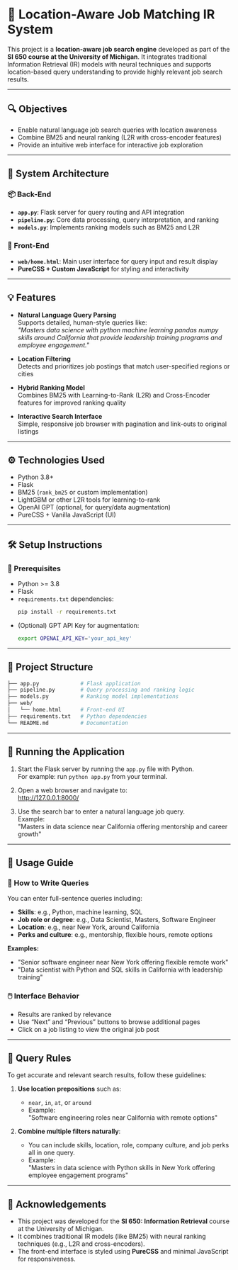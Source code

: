 # 🧭 Location-Aware Job Matching IR System

This project is a **location-aware job search engine** developed as part of the **SI 650 course at the University of Michigan**. It integrates traditional Information Retrieval (IR) models with neural techniques and supports location-based query understanding to provide highly relevant job search results.

---

## 🔍 Objectives
- Enable natural language job search queries with location awareness  
- Combine BM25 and neural ranking (L2R with cross-encoder features)  
- Provide an intuitive web interface for interactive job exploration  

---

## 🧩 System Architecture

### 📦 Back-End
- **`app.py`**: Flask server for query routing and API integration  
- **`pipeline.py`**: Core data processing, query interpretation, and ranking  
- **`models.py`**: Implements ranking models such as BM25 and L2R  

### 🎨 Front-End
- **`web/home.html`**: Main user interface for query input and result display  
- **PureCSS + Custom JavaScript** for styling and interactivity  

---

## 💡 Features
- **Natural Language Query Parsing**  
  Supports detailed, human-style queries like:  
  _"Masters data science with python machine learning pandas numpy skills around California that provide leadership training programs and employee engagement."_

- **Location Filtering**  
  Detects and prioritizes job postings that match user-specified regions or cities  

- **Hybrid Ranking Model**  
  Combines BM25 with Learning-to-Rank (L2R) and Cross-Encoder features for improved ranking quality  

- **Interactive Search Interface**  
  Simple, responsive job browser with pagination and link-outs to original listings  

---

## ⚙️ Technologies Used
- Python 3.8+  
- Flask  
- BM25 (`rank_bm25` or custom implementation)  
- LightGBM or other L2R tools for learning-to-rank  
- OpenAI GPT (optional, for query/data augmentation)  
- PureCSS + Vanilla JavaScript (UI)  

---

## 🛠️ Setup Instructions

### 🔧 Prerequisites
- Python >= 3.8  
- Flask  
- `requirements.txt` dependencies:
  ```bash
  pip install -r requirements.txt
  ```
- (Optional) GPT API Key for augmentation:
  ```bash
  export OPENAI_API_KEY='your_api_key'
  ```
---

## 📁 Project Structure
  ```bash
├── app.py             # Flask application
├── pipeline.py        # Query processing and ranking logic
├── models.py          # Ranking model implementations
├── web/
│   └── home.html      # Front-end UI
├── requirements.txt   # Python dependencies
└── README.md          # Documentation

  ```
---

## 🚀 Running the Application

1. Start the Flask server by running the `app.py` file with Python.  
   For example: run `python app.py` from your terminal.

2. Open a web browser and navigate to:  
   http://127.0.0.1:8000/

3. Use the search bar to enter a natural language job query.  
   Example:  
   "Masters in data science near California offering mentorship and career growth"

---

## 🧪 Usage Guide

### 🧠 How to Write Queries
You can enter full-sentence queries including:
- **Skills**: e.g., Python, machine learning, SQL
- **Job role or degree**: e.g., Data Scientist, Masters, Software Engineer
- **Location**: e.g., near New York, around California
- **Perks and culture**: e.g., mentorship, flexible hours, remote options

**Examples:**
- "Senior software engineer near New York offering flexible remote work"
- "Data scientist with Python and SQL skills in California with leadership training"

### 🖱️ Interface Behavior
- Results are ranked by relevance
- Use “Next” and “Previous” buttons to browse additional pages
- Click on a job listing to view the original job post

---

## 📌 Query Rules

To get accurate and relevant search results, follow these guidelines:

1. **Use location prepositions** such as:
   - `near`, `in`, `at`, or `around`
   - Example:  
     "Software engineering roles near California with remote options"

2. **Combine multiple filters naturally**:
   - You can include skills, location, role, company culture, and job perks all in one query.
   - Example:  
     "Masters in data science with Python skills in New York offering employee engagement programs"

---

## 🙏 Acknowledgements

- This project was developed for the **SI 650: Information Retrieval** course at the University of Michigan.
- It combines traditional IR models (like BM25) with neural ranking techniques (e.g., L2R and cross-encoders).
- The front-end interface is styled using **PureCSS** and minimal JavaScript for responsiveness.
